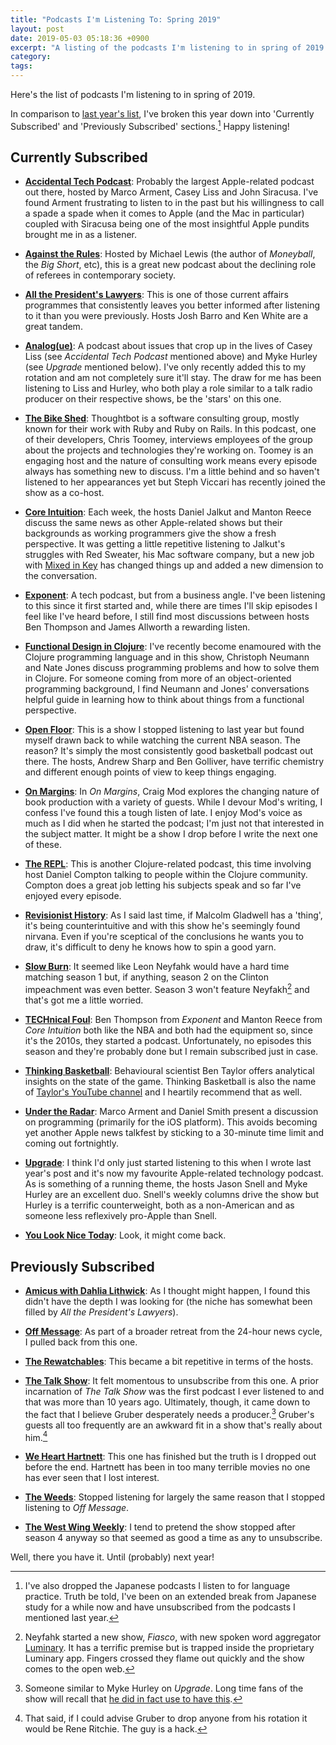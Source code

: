```yaml
---
title: "Podcasts I'm Listening To: Spring 2019"
layout: post
date: 2019-05-03 05:18:36 +0900
excerpt: "A listing of the podcasts I'm listening to in spring of 2019."
category: 
tags: 
---
```


Here's the list of podcasts I'm listening to in spring of 2019.

In comparison to [last year's list][2018], I've broken this year down into 'Currently Subscribed' and 'Previously Subscribed' sections.[^1] Happy listening!

[2018]: http://articles.inqk.net/2018/05/24/podcasts-spring-2018.html

## Currently Subscribed

* [**Accidental Tech Podcast**](http://atp.fm/): Probably the largest Apple-related podcast out there, hosted by Marco Arment, Casey Liss and John Siracusa. I've found Arment frustrating to listen to in the past but his willingness to call a spade a spade when it comes to Apple (and the Mac in particular) coupled with Siracusa being one of the most insightful Apple pundits brought me in as a listener.

* [**Against the Rules**](https://atrpodcast.com/): Hosted by Michael Lewis (the author of _Moneyball_, the _Big Short_, etc), this is a great new podcast about the declining role of referees in contemporary society.

* [**All the President's Lawyers**](https://www.kcrw.com/news/shows/lrc-presents-all-the-presidents-lawyers): This is one of those current affairs programmes that consistently leaves you better informed after listening to it than you were previously. Hosts Josh Barro and Ken White are a great tandem.  

* [**Analog(ue)**](https://www.relay.fm/analogue): A podcast about issues that crop up in the lives of Casey Liss (see _Accidental Tech Podcast_ mentioned above) and Myke Hurley (see _Upgrade_ mentioned below). I've only recently added this to my rotation and am not completely sure it'll stay. The draw for me has been listening to Liss and Hurley, who both play a role similar to a talk radio producer on their respective shows, be the 'stars' on this one.

* [**The Bike Shed**](http://bikeshed.fm/): Thoughtbot is a software consulting group, mostly known for their work with Ruby and Ruby on Rails. In this podcast, one of their developers, Chris Toomey, interviews employees of the group about the projects and technologies they're working on. Toomey is an engaging host and the nature of consulting work means every episode always has something new to discuss. I'm a little behind and so haven't listened to her appearances yet but Steph Viccari has recently joined the show as a co-host.

* [**Core Intuition**](http://coreint.org/): Each week, the hosts Daniel Jalkut and Manton Reece discuss the same news as other Apple-related shows but their backgrounds as working programmers give the show a fresh perspective. It was getting a little repetitive listening to Jalkut's struggles with Red Sweater, his Mac software company, but a new job with [Mixed in Key](https://mixedinkey.com) has changed things up and added a new dimension to the conversation.

* [**Exponent**](https://exponent.fm/): A tech podcast, but from a business angle. I've been listening to this since it first started and, while there are times I'll skip episodes I feel like I've heard before, I still find most discussions between hosts Ben Thompson and James Allworth a rewarding listen.

* [**Functional Design in Clojure**](https://clojuredesign.club/): I've recently become enamoured with the Clojure programming language and in this show, Christoph Neumann and Nate Jones discuss programming problems and how to solve them in Clojure. For someone coming from more of an object-oriented programming background, I find Neumann and Jones' conversations helpful guide in learning how to think about things from a functional perspective.

* [**Open Floor**](https://www.si.com/podcasts): This is a show I stopped listening to last year but found myself drawn back to while watching the current NBA season. The reason? It's simply the most consistently good basketball podcast out there. The hosts, Andrew Sharp and Ben Golliver, have terrific chemistry and different enough points of view to keep things engaging.

* [**On Margins**](https://craigmod.com/onmargins/): In _On Margins_, Craig Mod explores the changing nature of book production with a variety of guests. While I devour Mod's writing, I confess I've found this a tough listen of late. I enjoy Mod's voice as much as I did when he started the podcast; I'm just not that interested in the subject matter. It might be a show I drop before I write the next one of these.

* [**The REPL**](https://www.therepl.net/): This is another Clojure-related podcast, this time involving host Daniel Compton talking to people within the Clojure community. Compton does a great job letting his subjects speak and so far I've enjoyed every episode.

* [**Revisionist History**](http://revisionisthistory.com/): As I said last time, if Malcolm Gladwell has a 'thing', it's being counterintuitive and with this show he's seemingly found nirvana. Even if you're sceptical of the conclusions he wants you to draw, it's difficult to deny he knows how to spin a good yarn.

* [**Slow Burn**](https://slate.com/slow-burn): It seemed like Leon Neyfahk would have a hard time matching season 1 but, if anything, season 2 on the Clinton impeachment was even better. Season 3 won't feature Neyfakh[^2] and that's got me a little worried.

* [**TECHnical Foul**](http://technicalfoul.fm/):  Ben Thompson from _Exponent_ and Manton Reece from _Core Intuition_ both like the NBA and both had the equipment so, since it's the 2010s, they started a podcast. Unfortunately, no episodes this season and they're probably done but I remain subscribed just in case.

* [**Thinking Basketball**](http://www.backpicks.com/): Behavioural scientist Ben Taylor offers analytical insights on the state of the game. Thinking Basketball is also the name of [Taylor's YouTube channel](https://www.youtube.com/channel/UC3HPbvB6f58X_7SMIp6OPYw/videos) and I heartily recommend that as well.

* [**Under the Radar**](https://www.relay.fm/radar): Marco Arment and Daniel Smith present a discussion on programming (primarily for the iOS platform). This avoids becoming yet another Apple news talkfest by sticking to a 30-minute time limit and coming out fortnightly.

* [**Upgrade**](https://www.relay.fm/upgrade): I think I'd only just started listening to this when I wrote last year's post and it's now my favourite Apple-related technology podcast. As is something of a running theme, the hosts Jason Snell and Myke Hurley are an excellent duo. Snell's weekly columns drive the show but Hurley is a terrific counterweight, both as a non-American and as someone less reflexively pro-Apple than Snell.

* [**You Look Nice Today**](http://youlooknicetoday.com/): Look, it might come back.

## Previously Subscribed

* [**Amicus with Dahlia Lithwick**](https://slate.com/podcasts/amicus): As I thought might happen, I found this didn't have the depth I was looking for (the niche has somewhat been filled by _All the President's Lawyers_).

* [**Off Message**](https://www.politico.com/podcasts/off-message): As part of a broader retreat from the 24-hour news cycle, I pulled back from this one.

* [**The Rewatchables**](https://www.theringer.com/the-rewatchables): This became a bit repetitive in terms of the hosts.

* [**The Talk Show**](https://daringfireball.net/thetalkshow/): It felt momentous to unsubscribe from this one. A prior incarnation of _The Talk Show_ was the first podcast I ever listened to and that was more than 10 years ago. Ultimately, though, it came down to the fact that I believe Gruber desperately needs a producer.[^3] Gruber's guests all too frequently are an awkward fit in a show that's really about him.[^4]

* [**We Heart Hartnett**](https://twitter.com/hearthartnett/): This one has finished but the truth is I dropped out before the end. Hartnett has been in too many terrible movies no one has ever seen that I lost interest.

* [**The Weeds**](https://www.vox.com/the-weeds): Stopped listening for largely the same reason that I stopped listening to _Off Message_.

* [**The West Wing Weekly**](http://thewestwingweekly.com/): I tend to pretend the show stopped after season 4 anyway so that seemed as good a time as any to unsubscribe.

Well, there you have it. Until (probably) next year!

[^1]: I've also dropped the Japanese podcasts I listen to for language practice. Truth be told, I've been on an extended break from Japanese study for a while now and have unsubscribed from the podcasts I mentioned last year.

[^2]: Neyfahk started a new show, _Fiasco_, with new spoken word aggregator [Luminary](https://luminarypodcasts.com/). It has a terrific premise but is trapped inside the proprietary Luminary app. Fingers crossed they flame out quickly and the show comes to the open web.

[^3]: Someone similar to Myke Hurley on _Upgrade_. Long time fans of the show will recall that [he did in fact use to have this](http://5by5.tv/talkshow).

[^4]: That said, if I could advise Gruber to drop anyone from his rotation it would be Rene Ritchie. The guy is a hack.
